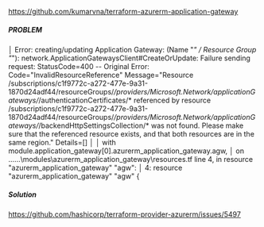 https://github.com/kumarvna/terraform-azurerm-application-gateway


##### PROBLEM

│ Error: creating/updating Application Gateway: (Name "*" / Resource Group "*"): network.ApplicationGatewaysClient#CreateOrUpdate: Failure sending request: StatusCode=400 -- Original Error: 
Code="InvalidResourceReference" Message="Resource /subscriptions/c1f9772c-a272-477e-9a31-1870d24adf44/resourceGroups/*/providers/Microsoft.Network/applicationGateways/*/authenticationCertificates/* referenced by resource /subscriptions/c1f9772c-a272-477e-9a31-1870d24adf44/resourceGroups/*/providers/Microsoft.Network/applicationGateways/*/backendHttpSettingsCollection/* was not found. Please make sure that the referenced resource exists, and that both resources are in the same region." Details=[]
│
│   with module.application_gateway[0].azurerm_application_gateway.agw,
│   on ..\..\..\modules\azurerm_application_gateway\resources.tf line 4, in resource "azurerm_application_gateway" "agw":
│    4: resource "azurerm_application_gateway" "agw" {

##### Solution

https://github.com/hashicorp/terraform-provider-azurerm/issues/5497


